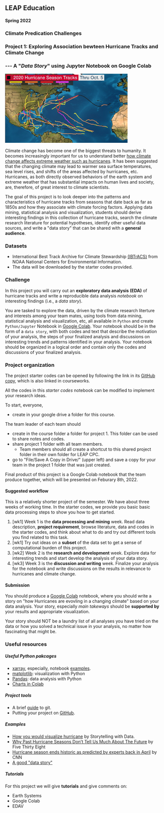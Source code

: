 ## LEAP Education 
#### Spring 2022
### Climate Predication Challenges 
### Project 1: Exploring Association bewteen Hurricane Tracks and Climate Change
### --- A "*Data Story*" using Jupyter Notebook on Google Colab

<img src="../figs/tracks-2020example.jpeg" width="400">

Climate change has become one of the biggest threats to humanity. It becomes increasingly important for us to understand better [how climate change affects extreme weather such as hurricanes](https://www.gfdl.noaa.gov/global-warming-and-hurricanes/). It has been suggested that the changing climate may lead to warmer sea surface temperatures, sea level rises, and shifts of the areas affected by hurricanes, etc. Hurricanes, as both directly observed behaviors of the earth system and extreme weather that has substantial impacts on human lives and society, are, therefore, of great interest to climate scientists. 

The goal of this project is to look deeper into the patterns and characteristics of hurricane tracks from seasons that date back as far as 1850s and how they associate with climate forcing factors. Applying data mining, statistical analysis and visualization, students should derive interesting findings in this collection of hurricane tracks, search the climate research literature for potential hypotheses, identify other useful data sources, and write a "data story" that can be shared with a **general audience**. 

### Datasets

+ International Best Track Archive for Climate Stewardship [(IBTrACS)](https://www.ncdc.noaa.gov/ibtracs/) from NOAA National Centers for Environmental Information. 
+ The data will be downloaded by the starter codes provided. 

### Challenge 

In this project you will carry out an **exploratory data analysis (EDA)** of hurricane tracks and write a reproducible data analysis *notebook* on interesting findings (i.e., a *data story*).

You are tasked to explore the data, driven by the climate research literture and interests among your team mates, using tools from data mining, statistical analysis and visualization, etc, all available in `Python` and create `Python/Jupyter` Notebook in [Google Colab](https://www.youtube.com/watch?v=inN8seMm7UI). Your notebook should be in the form of a `data story`, with both codes and text that describe the motivation of your analysis, the steps of your finalized analysis and discussions on interesting trends and patterns identified in your analysis. Your notebook should be organized in a logical order and contain only the codes and discussions of your finalized analysis.   

### Project organization

The project starter codes can be opened by following the link in its [GitHub copy](https://github.com/leap-stc/LEAPCourse-Climate-Pred-Challenges/blob/main/Project-StarterCodes/Project1-EDAV/lib/Project1-Starter.ipynb), which is also linked in courseworks. 

All the codes in this *starter codes* notebook can be modified to implement your research ideas.

To start, everyone,

+ create in your google drive a folder for this course.

The team leader of each team should

+ create in the course folder a folder for project 1.
This folder can be used to share notes and codes.
+ share project 1 folder with all team members.
	+ Team members should all create a shortcut to this shared project folder in their own folder for LEAP CPC.
+ go to "File/Save A Copy in Drive/" (upper left) and save a copy for your team in the project 1 folder that was just created.

Final product of this project is a Google Colab notebook that the team produce together, which will be presented on Feburary 8th, 2022. 
 
#### Suggested workflow
This is a relatively shorter project of the semester. We have about three weeks of working time. In the starter codes, we provide you basic basic data processing steps to show you how to get started. 

1. [wk1] Week 1 is the **data processing and mining** week. Read data description, **project requirement**, browse literature, data and codes in the starter codes, and think about what to do and try out different tools you find related to this task.
2. [wk1] Try out ideas on a **subset** of the data set to get a sense of computational burden of this project. 
3. [wk2] Week 2 is the **research and development** week. Explore data for interesting trends and start develop the analysis of your data story. 
4. [wk3] Week 3 is the **discussion and writing** week. Finalize your analysis for the notebook and write discussions on the results in relevance to hurricanes and climate change. 

#### Submission
You should produce a [Google Colab](https://colab.research.google.com/?utm_source=scs-index) notebook, where you should write a story on "how Hurricanes are evovling in a changing climate" based on your data analysis. Your story, especially *main takeways* should be **supported by** your results and appropriate visualization. 

Your story should NOT be a laundry list of all analyses you have tried on the data or how you solved a technical issue in your analysis, no matter how fascinating that might be. 

### Useful resources

##### Useful Python pakcages
* [xarray](https://xarray.pydata.org/en/stable/), especially, notebook [examples](https://xarray.pydata.org/en/stable/gallery.html).
* [matplotlib](https://matplotlib.org/): visualization with Python
* [Pandas](https://pandas.pydata.org/): data analysis with Python
* [Charts in Colab](https://colab.research.google.com/notebooks/charts.ipynb)

##### Project tools
* A brief [guide](http://rogerdudler.github.io/git-guide/) to git.
* Putting your project on [GitHub](https://guides.github.com/introduction/getting-your-project-on-github/).

##### Examples
+ [How you would visualize hurricane](https://www.storytellingwithdata.com/blog/2017/10/1/how-youd-visualize-hurricanes) by Storytelling with Data.
+ [Why Past Hurricane Seasons Don’t Tell Us Much About The Future](https://fivethirtyeight.com/features/why-past-hurricane-seasons-dont-tell-us-much-about-the-future/) by Five Thirty Eight
+ [Hurricane season ends historic as predicted by experts back in April](https://www.cnn.com/2020/11/30/weather/record-breaking-atlantic-hurricane-season-wrap-up/index.html) by CNN
+ [A good "data story"](https://drhagen.com/blog/the-missing-11th-of-the-month/)

##### Tutorials

For this project we will give **tutorials** and give comments on:

- Earth Systems
- Google Colab
- EDAV
